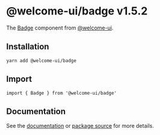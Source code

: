 # @welcome-ui/badge v1.5.2

The [Badge](http://welcome-ui.com/components/badge) component from [@welcome-ui](http://welcome-ui.com).

## Installation

    yarn add @welcome-ui/badge

## Import

    import { Badge } from '@welcome-ui/badge'

## Documentation

See the [documentation](http://welcome-ui.com/components/badge) or [package source](https://github.com/WTTJ/welcome-ui/tree/v1.5.2/packages/Badge) for more details.
